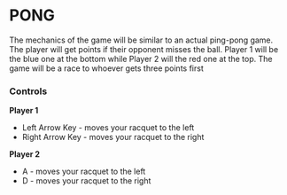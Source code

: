 # PONG

The mechanics of the game will be similar to an actual ping-pong game. The player will get points if their opponent misses the ball. Player 1 will be the blue one at the bottom while Player 2 will the red one at the top. The game will be a race to whoever gets three points first

### Controls
**Player 1**
- Left Arrow Key - moves your racquet to the left
- Right Arrow Key - moves your racquet to the right

**Player 2**
- A - moves your racquet to the left
- D - moves your racquet to the right

